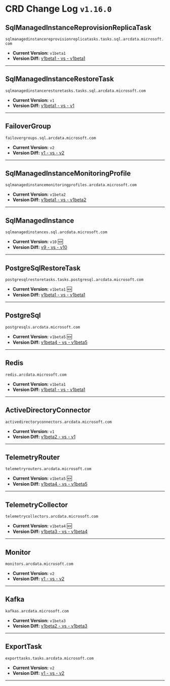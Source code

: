 # CRD Change Log `v1.16.0`
## SqlManagedInstanceReprovisionReplicaTask
`sqlmanagedinstancereprovisionreplicatasks.tasks.sql.arcdata.microsoft.com`
- **Current Version:** `v1beta1`
- **Version Diff:** [v1beta1 - vs - v1beta1](https://htmlpreview.github.io/?https://github.com/microsoft/azure_arc/blob/main/arc_data_services/crds/sql-managed-instance-reprovision-replica-task-from-v1beta1-to-v1beta1-report.html)
----
## SqlManagedInstanceRestoreTask
`sqlmanagedinstancerestoretasks.tasks.sql.arcdata.microsoft.com`
- **Current Version:** `v1`
- **Version Diff:** [v1beta1 - vs - v1](https://htmlpreview.github.io/?https://github.com/microsoft/azure_arc/blob/main/arc_data_services/crds/sql-managed-instance-restore-task-from-v1beta1-to-v1-report.html)
----
## FailoverGroup
`failovergroups.sql.arcdata.microsoft.com`
- **Current Version:** `v2`
- **Version Diff:** [v1 - vs - v2](https://htmlpreview.github.io/?https://github.com/microsoft/azure_arc/blob/main/arc_data_services/crds/failover-group-from-v1-to-v2-report.html)
----
## SqlManagedInstanceMonitoringProfile
`sqlmanagedinstancemonitoringprofiles.arcdata.microsoft.com`
- **Current Version:** `v1beta2`
- **Version Diff:** [v1beta1 - vs - v1beta2](https://htmlpreview.github.io/?https://github.com/microsoft/azure_arc/blob/main/arc_data_services/crds/sql-managed-instance-monitoring-profile-from-v1beta1-to-v1beta2-report.html)
----
## SqlManagedInstance
`sqlmanagedinstances.sql.arcdata.microsoft.com`
- **Current Version:** `v10` :new:
- **Version Diff:** [v9 - vs - v10](https://htmlpreview.github.io/?https://github.com/microsoft/azure_arc/blob/main/arc_data_services/crds/sql-managed-instance-from-v9-to-v10-report.html)
----
## PostgreSqlRestoreTask
`postgresqlrestoretasks.tasks.postgresql.arcdata.microsoft.com`
- **Current Version:** `v1beta1` :new:
- **Version Diff:** [v1beta1 - vs - v1beta1](https://htmlpreview.github.io/?https://github.com/microsoft/azure_arc/blob/main/arc_data_services/crds/postgre-sql-restore-task-from-v1beta1-to-v1beta1-report.html)
----
## PostgreSql
`postgresqls.arcdata.microsoft.com`
- **Current Version:** `v1beta5` :new:
- **Version Diff:** [v1beta4 - vs - v1beta5](https://htmlpreview.github.io/?https://github.com/microsoft/azure_arc/blob/main/arc_data_services/crds/postgre-sql-from-v1beta4-to-v1beta5-report.html)
----
## Redis
`redis.arcdata.microsoft.com`
- **Current Version:** `v1beta1`
- **Version Diff:** [v1beta1 - vs - v1beta1](https://htmlpreview.github.io/?https://github.com/microsoft/azure_arc/blob/main/arc_data_services/crds/redis-from-v1beta1-to-v1beta1-report.html)
----
## ActiveDirectoryConnector
`activedirectoryconnectors.arcdata.microsoft.com`
- **Current Version:** `v1`
- **Version Diff:** [v1beta2 - vs - v1](https://htmlpreview.github.io/?https://github.com/microsoft/azure_arc/blob/main/arc_data_services/crds/active-directory-connector-from-v1beta2-to-v1-report.html)
----
## TelemetryRouter
`telemetryrouters.arcdata.microsoft.com`
- **Current Version:** `v1beta5` :new:
- **Version Diff:** [v1beta4 - vs - v1beta5](https://htmlpreview.github.io/?https://github.com/microsoft/azure_arc/blob/main/arc_data_services/crds/telemetry-router-from-v1beta4-to-v1beta5-report.html)
----
## TelemetryCollector
`telemetrycollectors.arcdata.microsoft.com`
- **Current Version:** `v1beta4` :new:
- **Version Diff:** [v1beta3 - vs - v1beta4](https://htmlpreview.github.io/?https://github.com/microsoft/azure_arc/blob/main/arc_data_services/crds/telemetry-collector-from-v1beta3-to-v1beta4-report.html)
----
## Monitor
`monitors.arcdata.microsoft.com`
- **Current Version:** `v2`
- **Version Diff:** [v1 - vs - v2](https://htmlpreview.github.io/?https://github.com/microsoft/azure_arc/blob/main/arc_data_services/crds/monitor-from-v1-to-v2-report.html)
----
## Kafka
`kafkas.arcdata.microsoft.com`
- **Current Version:** `v1beta3`
- **Version Diff:** [v1beta2 - vs - v1beta3](https://htmlpreview.github.io/?https://github.com/microsoft/azure_arc/blob/main/arc_data_services/crds/kafka-from-v1beta2-to-v1beta3-report.html)
----
## ExportTask
`exporttasks.tasks.arcdata.microsoft.com`
- **Current Version:** `v2`
- **Version Diff:** [v1 - vs - v2](https://htmlpreview.github.io/?https://github.com/microsoft/azure_arc/blob/main/arc_data_services/crds/export-task-from-v1-to-v2-report.html)
----
